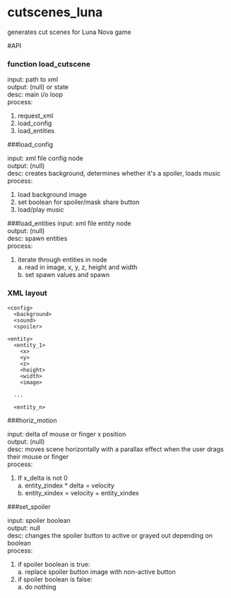 cutscenes_luna
==============

generates cut scenes for Luna Nova game

#API

### function load_cutscene

input: path to xml    
output: (null) or state    
desc: main i/o loop  
process:   
1. request_xml  
2. load_config   
3. load_entities   

###load_config 

input: xml file config node  
output: (null)  
desc: creates background, determines whether it's a spoiler, loads music  
process:  
1. load background image  
2. set boolean for spoiler/mask share button  
3. load/play music  


###load_entities 
input: xml file entity node  
output: (null)  
desc: spawn entities   
process:  
1. iterate through entities in node  
  a. read in image, x, y, z, height and width  
  b. set spawn values and spawn  


### XML layout 

    <config>
      <background>
      <sound>
      <spoiler>

    <entity>
      <entity_1>
        <x>
        <y>
        <z>
        <height>
        <width>
        <image>
    
      ... 
  
      <entity_n>
 

###horiz_motion

input: delta of mouse or finger x position  
output: (null)  
desc: moves scene horizontally with a parallax effect when the user drags their mouse or finger  
process:  
1. If x_delta is not 0  
	a. entity_zindex * delta = velocity  
	b. entity_xindex = velocity + entity_xindex

###set_spoiler

input: spoiler boolean  
output: null  
desc: changes the spoiler button to active or grayed out depending on boolean  
process:  
1. if spoiler boolean is true:  
	a. replace spoiler button image with non-active button  
2. if spoiler boolean is false:  
	a. do nothing  

  
 




